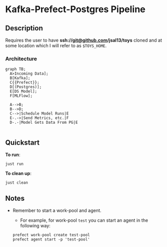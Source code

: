 # Kafka-Prefect-Postgres Pipeline

## Description

Requires the user to have **ssh://git@github.com/jsal13/toys** cloned and at some location which I will refer to as `$TOYS_HOME`.

### Architecture

```mermaid
graph TB;
  A>Incoming Data];
  B[Kafka];
  C{{Prefect}};
  D[(Postgres)];
  E[DS Model];
  F[MLFlow];

  A-->B;
  B-->D;
  C-->|Schedule Model Runs|E
  E-.->|Send Metrics, etc.|F
  D-.-|Model Gets Data From PG|E
    
```

## Quickstart

**To run**:

```shell
just run
```

**To clean up**:

```shell
just clean
```

## Notes

- Remember to start a work-pool and agent.
  - For example, for work-pool `test` you can start an agent in the following way:

  ```shell
  prefect work-pool create test-pool
  prefect agent start -p 'test-pool'
  ```
